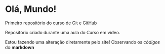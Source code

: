 # Olá, Mundo!
 Primeiro repositório do curso de Git e GitHub

 Repositório criado durante uma aula do Curso em vídeo.
 
 Estou fazendo uma alteração diretamente pelo site!
 Observando os *códigos* do **markdown**
